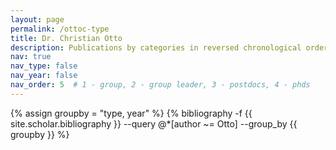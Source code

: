 ```yaml
---
layout: page
permalink: /ottoc-type
title: Dr. Christian Otto
description: Publications by categories in reversed chronological order. Generated by jekyll-scholar.
nav: true
nav_type: false
nav_year: false
nav_order: 5  # 1 - group, 2 - group leader, 3 - postdocs, 4 - phds
---
```


<!-- _pages/ottoc-type.md -->
<div class="publications">

{% assign groupby = "type, year" %}
{% bibliography -f {{ site.scholar.bibliography }} --query @*[author ~= Otto] --group_by {{ groupby }} %}

</div>
